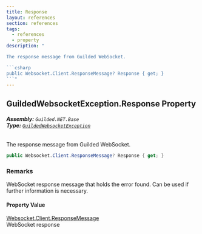 ```yaml
---
title: Response
layout: references
section: references
tags:
  - references
  - property
description: "

The response message from Guilded WebSocket.

```csharp
public Websocket.Client.ResponseMessage? Response { get; }
```"
---
```


## GuildedWebsocketException.Response Property
###### **Assembly:** `Guilded.NET.Base`<br/>**Type:** [`GuildedWebsocketException`](GuildedWebsocketException 'Guilded.NET.Base.GuildedWebsocketException')

The response message from Guilded WebSocket.

```csharp
public Websocket.Client.ResponseMessage? Response { get; }
```

### Remarks
  
WebSocket response message that holds the error found. Can be used if further information is necessary.

#### Property Value
[Websocket.Client.ResponseMessage](https://docs.microsoft.com/en-us/dotnet/api/Websocket.Client.ResponseMessage 'Websocket.Client.ResponseMessage')  
WebSocket response